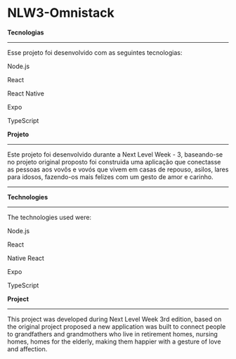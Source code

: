 # **NLW3-Omnistack**


**Tecnologias**
____________________________________________________________________________________________________________________________

Esse projeto foi desenvolvido com as seguintes tecnologias:

Node.js

React

React Native

Expo

TypeScript





**Projeto**
____________________________________________________________________________________________________________________________

Este projeto foi desenvolvido durante a Next Level Week - 3, baseando-se no projeto original proposto foi construida uma aplicação que conectasse as pessoas aos vovôs e vovós que vivem em casas de repouso, asilos, lares para idosos, fazendo-os mais felizes com um gesto de amor e carinho.


******************************************************************************************************************************


**Technologies**
____________________________________________________________________________________________________________________________


The technologies used were:

Node.js

React

Native React

Expo

TypeScript




**Project**
____________________________________________________________________________________________________________________________

This project was developed during Next Level Week 3rd edition, based on the original project proposed a new application was built to connect people to grandfathers and grandmothers who live in retirement homes, nursing homes, homes for the elderly, making them happier with a gesture of love and affection.

